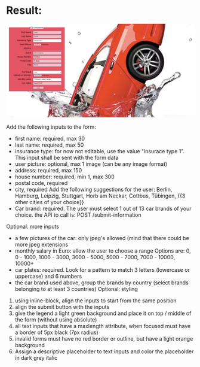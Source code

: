 # Result:

![Result](img/Car-Insurance-Exercise-Result.png)

Add the following inputs to the form:

- first name: required, max 30
- last name: required, max 50
- insurance type: for now not editable, use the value "insurace type 1". This input shall be sent with the form data
- user picture: optional, max 1 image (can be any image format)
- address: required, max 150
- house number: required, min 1, max 300
- postal code, required
- city, required
  Add the following suggestions for the user: Berlin, Hamburg, Leipzig, Stuttgart, Horb am Neckar, Cottbus, Tübingen, {{3 other cities of your choice}}
- Car brand: required.
  The user must select 1 out of 13 car brands of your choice.
  the API to call is: POST /submit-information

Optional: more inputs

- a few pictures of the car: only jpeg's allowed (mind that there could be more jpeg extensions
- monthly salary in Euro: allow the user to choose a range
  Options are: 0, 0 - 1000, 1000 - 3000, 3000 - 5000, 5000 - 7000, 7000 - 10000, 10000+
- car plates: required. Look for a pattern to match 3 letters (lowercase or uppercase) and 6 numbers
- the car brand used above, group the brands by country (select brands belonging to at least 3 countries)
  Optional: styling

1. using inline-block, align the inputs to start from the same position
2. align the submit button with the inputs
3. give the legend a light green background and place it on top / middle of the form (without using absolute)
4. all text inputs that have a maxlength attribute, when focused must have a border of 5px black (7px radius)
5. invalid forms must have no red border or outline, but have a light orange background
6. Assign a descriptive placeholder to text inputs and color the placeholder in dark grey italic


